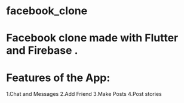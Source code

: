 # facebook_clone

# Facebook clone made with Flutter and Firebase .
# Features of the App:
1.Chat and Messages
2.Add Friend
3.Make Posts
4.Post stories


